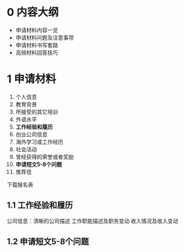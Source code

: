 ﻿# 0 内容大纲
* 申请材料内容一览
* 申请材料问题及注意事项
* 申请材料书写套路
* 高频材料回答技巧

# 1 申请材料
1. 个人信息
2. 教育背景
3. 所接受的其它培训
4. 外语水平
5. **工作经验和履历**
6. 创业公司信息
7. 海外学习或工作经历
8. 社会活动
9. 曾经获得的荣誉或者奖励
10. **申请短文5-8个问题**
11. 推荐信

 下载报名表

## 1.1 工作经验和履历
公司信息：清晰的公司描述
工作职能描述及职务变动
收入情况及收入变动

## 1.2 申请短文5-8个问题